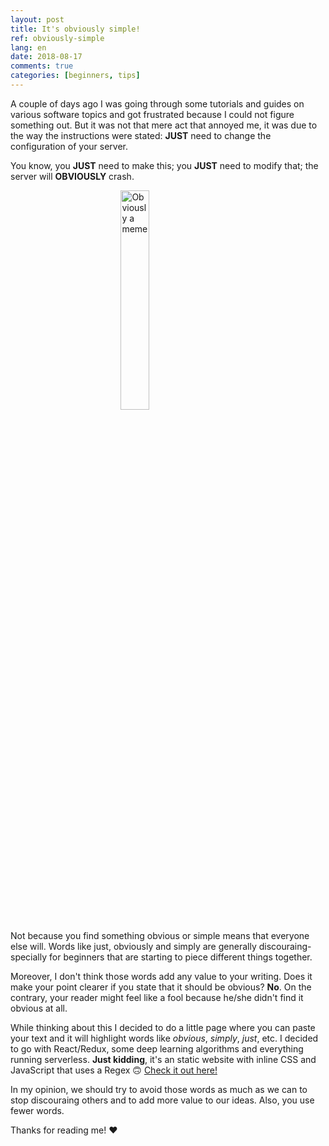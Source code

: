 ```yaml
---
layout: post
title: It's obviously simple!
ref: obviously-simple
lang: en
date: 2018-08-17
comments: true
categories: [beginners, tips]
---
```


A couple of days ago I was going through some tutorials and guides on various software topics and got frustrated because I could not figure something out. But it was not that mere act that annoyed me, it was due to the way the instructions were stated: **JUST** need to change the configuration of your server.

You know, you **JUST** need to make this; you **JUST** need to modify that; the server will **OBVIOUSLY** crash.

<img src="https://thepracticaldev.s3.amazonaws.com/i/2p8j4ginx0mwl3k9ys53.jpeg" alt="Obviously a meme" style="display: block;margin-left: auto;margin-right: auto;width: 30%;">

Not because you find something obvious or simple means that everyone else will. Words like just, obviously and simply are generally discouraing- specially for beginners that are starting to piece different things together.

Moreover, I don't think those words add any value to your writing. Does it make your point clearer if you state that it should be obvious? **No**. On the contrary, your reader might feel like a fool because he/she didn't find it obvious at all.

While thinking about this I decided to do a little page where you can paste your text and it will highlight words like *obvious*, *simply*, *just*, etc. I decided to go with React/Redux, some deep learning algorithms and everything running serverless. **Just kidding**, it's an static website with inline CSS and JavaScript that uses a Regex 🙃 [Check it out here!](https://simply.davidojeda.mx/)

In my opinion, we should try to avoid those words as much as we can to stop discouraing others and to add more value to our ideas. Also, you use fewer words.


Thanks for reading me! ❤️
